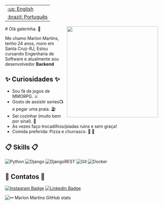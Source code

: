 <table align="right">
 <tr><td><a href="https://github.com/marlonmartins2/marlonmartins2/blob/master/english-readme.md">:us: English</a></td></tr>
 <tr><td><a href="https://github.com/marlonmartins2/marlonmartins2/blob/master/README.md">:brazil: Português</a></td></tr>
</table>
# Olá galerinha. 👋


<img align="right" src=".github/djn.png" width="300"/> 

Me chamo Marlon Martins, tenho 24 anos, moro em Santa Cruz-RJ, Estou cursando Engenharia de Software e atualmente sou desenvolvedor **Backend**

## ✨ Curiosidades ✨

- Sou fã de jogos de MMORPG. ⚔️
- Gosto de assistir series📺 e pegar uma praia. 🏖️
- Sei cozinhar (muito bem por sinal). 🍴
- As vezes faço trocadilhos/piadas ruins e sem graça!
- Comida preferida: Pizza e churrasco. 🍕 🍖


## 📋 Skills 📋

![Python](https://img.shields.io/badge/python-3670A0?style=for-the-badge&logo=python&logoColor=ffdd54)
![Django](https://img.shields.io/badge/django-%23092E20.svg?style=for-the-badge&logo=django&logoColor=white)
![DjangoREST](https://img.shields.io/badge/DJANGO-REST-ff1709?style=for-the-badge&logo=django&logoColor=white&color=ff1709&labelColor=gray)
![Git](https://img.shields.io/badge/git-%23F05033.svg?style=for-the-badge&logo=git&logoColor=white)
![Docker](https://img.shields.io/badge/docker-%230db7ed.svg?style=for-the-badge&logo=docker&logoColor=white)


## 📧 Contatos 📧

[![Instagram Badge](https://img.shields.io/badge/@marllondjofficial-2D425E?style=flat&labelColor=2D425E&logo=instagram&logoColor=white&link=https://instagram.com/marllondjofficial)](https://instagram.com/marllondjofficial)
[![Linkedin Badge](https://img.shields.io/badge/Marlon%20Martins-2D425E?style=flat&logo=Linkedin&logoColor=white&link=https://www.linkedin.com/in/marlon-martins-56bb17211/)](https://www.linkedin.com/in/marlon-martins-56bb17211/) 



![⚯ Marlon Martins GitHub stats](https://github-readme-stats.vercel.app/api?username=marlonmartins2&show_icons=true&theme=tokyonight&show_owner=true)<br>

